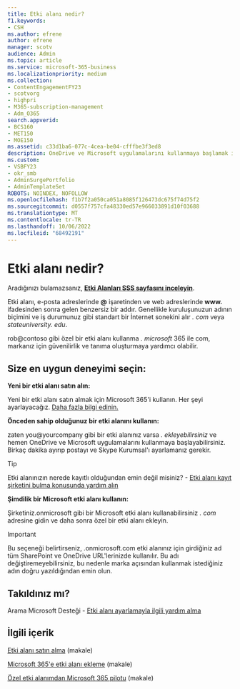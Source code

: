 ```yaml
---
title: Etki alanı nedir?
f1.keywords:
- CSH
ms.author: efrene
author: efrene
manager: scotv
audience: Admin
ms.topic: article
ms.service: microsoft-365-business
ms.localizationpriority: medium
ms.collection:
- ContentEngagementFY23
- scotvorg
- highpri
- M365-subscription-management
- Adm_O365
search.appverid:
- BCS160
- MET150
- MOE150
ms.assetid: c33d1ba6-077c-4cea-be04-cfffbe3f3ed8
description: OneDrive ve Microsoft uygulamalarını kullanmaya başlamak için etki alanının ne olduğunu ve etki alanı satın alabileceğinizi veya işletmenizin varsayılan etki alanını nasıl kullanabileceğinizi öğrenin.
ms.custom:
- VSBFY23
- okr_smb
- AdminSurgePortfolio
- AdminTemplateSet
ROBOTS: NOINDEX, NOFOLLOW
ms.openlocfilehash: f1b7f2a050ca051a8085f126473dc675f74d75f2
ms.sourcegitcommit: d0557f757cfa48330ed57e966033891d10f03688
ms.translationtype: MT
ms.contentlocale: tr-TR
ms.lasthandoff: 10/06/2022
ms.locfileid: "68492191"
---
```

# <a name="what-is-a-domain"></a>Etki alanı nedir?

 Aradığınızı bulamazsanız, **[Etki Alanları SSS sayfasını inceleyin](../setup/domains-faq.yml)**. 
  
Etki alanı, e-posta adreslerinde **@** işaretinden ve web adreslerinde **www.** ifadesinden sonra gelen benzersiz bir addır. Genellikle kuruluşunuzun adının biçimini ve iş durumunuz gibi standart bir İnternet sonekini alır *.<span> com* veya *stateuniversity.<span> edu*. 
  
rob@contoso gibi özel bir etki alanı kullanma *.<span> microsoft* 365 ile com, markanız için güvenilirlik ve tanıma oluşturmaya yardımcı olabilir. 
  
## <a name="choose-the-experience-thats-best-for-you"></a>Size en uygun deneyimi seçin:

 **Yeni bir etki alanı satın alın:**
  
Yeni bir etki alanı satın almak için Microsoft 365'i kullanın. Her şeyi ayarlayacağız. [Daha fazla bilgi edinin.](buy-a-domain-name.md)
  
 **Önceden sahip olduğunuz bir etki alanını kullanın:**
  
zaten you@yourcompany gibi bir etki alanınız varsa  *.<span> ekleyebilirsiniz*  ve hemen OneDrive ve Microsoft uygulamalarını kullanmaya başlayabilirsiniz. Birkaç dakika ayırıp postayı ve Skype Kurumsal'ı ayarlamanız gerekir. 
  
> [!TIP]
> Etki alanınızın nerede kayıtlı olduğundan emin değil misiniz? - [Etki alanı kayıt şirketini bulma konusunda yardım alın](find-your-domain-registrar.md)
  
 **Şimdilik bir Microsoft etki alanı kullanın:**
  
Şirketiniz.onmicrosoft gibi bir Microsoft etki alanı kullanabilirsiniz  *.<span> com*  adresine gidin ve daha sonra özel bir etki alanı ekleyin. 
  
> [!IMPORTANT]
> Bu seçeneği belirtirseniz, .onmicrosoft.com etki alanınız için girdiğiniz ad tüm SharePoint ve OneDrive URL'lerinizde kullanılır. Bu adı değiştiremeyebilirsiniz, bu nedenle marka açısından kullanmak istediğiniz adın doğru yazıldığından emin olun. 
  
## <a name="feeling-stuck"></a>Takıldınız mı?

Arama Microsoft Desteği - [Etki alanı ayarlamayla ilgili yardım alma](../../business-video/get-help-support.md)

## <a name="related-content"></a>İlgili içerik

[Etki alanı satın alma](buy-a-domain-name.md) (makale)

[Microsoft 365'e etki alanı ekleme](../setup/add-domain.md) (makale)

[Özel etki alanımdan Microsoft 365 pilotu](../misc/pilot-microsoft-365-from-my-custom-domain.md) (makale)


